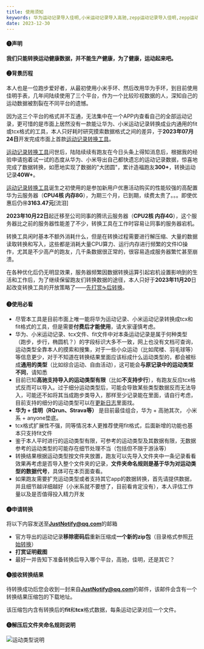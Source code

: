 ```yaml
---
title: 使用须知
keywords: 华为运动记录导入佳明,小米运动记录导入高驰,zepp运动记录导入佳明,zepp运动记录导入高驰,苹果健康导入佳明,zepp运动记录导入高驰
date: 2023-12-30
---
```

#### ❶声明
**我们只能转换运动健康数据，并不能生产健康，为了健康，运动起来吧。**

#### ❷背景历程
本人也是一位跑步爱好者，从最初使用小米手环、然后改用华为手环，到目前使用佳明手表，几年间陆续使用了三个平台，作为一个比较珍视数据的人，深知自己的运动数据被割裂在不同平台的遗憾。

因为这三个平台的格式并不互通，无法集中在一个APP内查看自己的全部运动记录，更可惜的是市面上居然没有一款能让华为、小米运动记录转换成业内通用的fit或tcx格式的工具，本人只好耗时研究摸索数据格式之间的差异，于**2023年07月24日**开发完成市面上首款[运动记录转换工具](https://www.fitconverter.com)。

[运动记录转换工具](https://www.fitconverter.com)问世后，陆陆续续有跑友在今日头条上得知消息后，根据我的经验申请抱着试一试的态度从华为、小米导出自己都快遗忘的运动记录数据，惊喜地完成了数据转换，如愿地实现了数据的"大团圆"，累计造福跑友**300+**，转换运动记录**40W+**。

[运动记录转换工具](https://www.fitconverter.com)诞生之初使用的是参加新用户优惠活动购买的性能较强的高配置华为云服务器（**CPU4核 内存8G**），为期三个月，已到期，续费太贵了。。。即使优惠后仍🉐**3163.47元**[流泪]

**2023年10月22日**起迁移至公司同事的腾讯云服务器（**CPU2核 内存4G**），这个服务器比之前的服务器性能差了不少，转换工具在工作时容易让同事的服务器宕机。

转换工具闲时基本不额外消耗什么，但是在转换过程需要进行解压缩、大量的数据读取转换和写入，这些都是消耗大量CPU算力、运行内存进行频繁的文件IO操作，尤其是不少高产的跑友，几千条数据很正常的，很容易造成服务器繁忙甚至崩溃。

在各种优化后仍无明显效果，服务器频繁因数据转换运算引起宕机设置影响到的生活和工作后，为了继续保留跑友们转换数据的途径，本人只好于**2023年11月20**日起改变转换工具的开放策略了——[先打赏☕️后转换](/pay)。

#### ❸使用必看
- 尽管本工具是目前市面上唯一能将华为运动记录、小米运动记录转换成tcx和fit格式的工具，但是需要**付费后才能使用**，请大家谨慎考虑。
- 华为、小米运动记录、tcx文件、fit文件中对本条运动记录是属于何种类型（跑步，步行，椭圆机？）的字段标识大多不一致，网上也没有文档可查询，运动类型全靠本人的摸索和搜集，对于一些小众运动（比如爬楼、羽毛球等）等信息更少，对于不知道在转换结果里面应该标成什么运动类型的，都会被标成**通用的类型**（比如综合运动、自由活动），这可能会**与原记录中的运动类型不同**，请知悉
- 目前已知**高驰支持导入的运动类型有限**（比如**不支持步行**），有跑友反应tcx格式反而可以导入。过于细分运动类型后，可能会导致某些类型数据反而无法导入，可能还不如将其当成跑步类导入，那样至少记录能在里面，请自行考虑，目前支持的细分的运动类型可以在[更新日志](/convert/log)里面找。
- **华为 + 佳明（RQrun、Strava等）** 是目前最佳组合，华为 + 高驰其次， 小米系 + anyone垫底。
- tcx格式扩展性不强，同等情况本人更推荐使用fit格式，后面新增的功能也基本只支持fit文件
- 鉴于本人平时进行的运动类型有限，可参考的运动类型及其数据有限，无数据参考的运动类型的可能存在细节处理不当（包括但不限于游泳等）
- 转换结果根据运动类型按文件夹放置，跑友可以先导入文件夹中一条记录看看效果再考虑是否导入整个文件夹的记录，**文件夹命名规则是基于华为对运动类型的数据代号**，具体可在本页面查看。
- 如果跑友需要扩充运动类型或者支持其它app的数据转换，首先请提供数据，并且细节越详细越好（小米系就不要想了，目前看肯定没有），本人评估工作量以及是否值得投入精力开发

#### ❹申请转换
将以下内容发送至**JustNotify@qq.com**的邮箱
- 官方导出的运动记录**移除密码后**重新压缩成**一个新的zip包**（目录格式参照[开始转换](/convert/do)）
- **打赏证明截图**
- 最好一并告知下准备转换后导入哪个平台，高驰，佳明，还是其它？
 
#### ❺接收转换结果
待转换成功后您会收到一封来自**JustNotify@qq.com**的邮件，该邮件会含有一个转换结果压缩包的下载地址。

该压缩包内含有转换后的**fit**和**tcx**格式数据，每条运动记录对应一个文件。

#### ❻解压后文件夹命名规则说明

<div class="img-box">
    <img class="zfb" src="/type-intro.png" title="运动类型说明" alt="运动类型说明">
</div>
